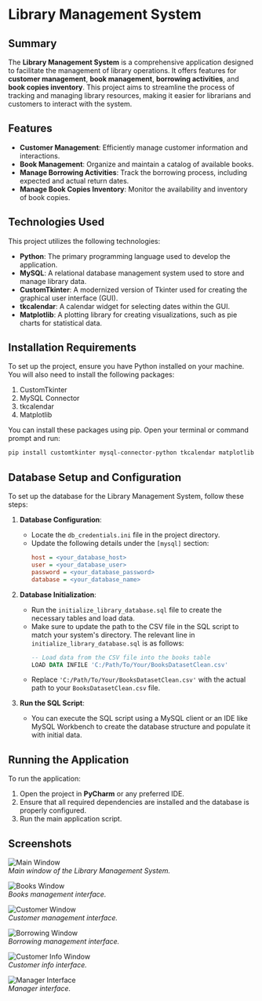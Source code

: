 # Library Management System

## Summary

The **Library Management System** is a comprehensive application designed to facilitate the management of library operations. 
It offers features for **customer management**, **book management**, **borrowing activities**, and **book copies inventory**. 
This project aims to streamline the process of tracking and managing library resources, making it easier for librarians and customers to interact with the system.

## Features
- **Customer Management**: Efficiently manage customer information and interactions.
- **Book Management**: Organize and maintain a catalog of available books.
- **Manage Borrowing Activities**: Track the borrowing process, including expected and actual return dates.
- **Manage Book Copies Inventory**: Monitor the availability and inventory of book copies.

## Technologies Used

This project utilizes the following technologies:

- **Python**: The primary programming language used to develop the application.
- **MySQL**: A relational database management system used to store and manage library data.
- **CustomTkinter**: A modernized version of Tkinter used for creating the graphical user interface (GUI).
- **tkcalendar**: A calendar widget for selecting dates within the GUI.
- **Matplotlib**: A plotting library for creating visualizations, such as pie charts for statistical data.

## Installation Requirements

To set up the project, ensure you have Python installed on your machine. You will also need to install the following packages:

1. CustomTkinter
2. MySQL Connector
3. tkcalendar
4. Matplotlib

You can install these packages using pip. Open your terminal or command prompt and run:

```bash
pip install customtkinter mysql-connector-python tkcalendar matplotlib
```

## Database Setup and Configuration

To set up the database for the Library Management System, follow these steps:

1. **Database Configuration**:
   - Locate the `db_credentials.ini` file in the project directory.
   - Update the following details under the `[mysql]` section:
     ```ini
     host = <your_database_host>
     user = <your_database_user>
     password = <your_database_password>
     database = <your_database_name>
     ```

2. **Database Initialization**:
   - Run the `initialize_library_database.sql` file to create the necessary tables and load data.
   - Make sure to update the path to the CSV file in the SQL script to match your system's directory. The relevant line in `initialize_library_database.sql` is as follows:
     ```sql
     -- Load data from the CSV file into the books table
     LOAD DATA INFILE 'C:/Path/To/Your/BooksDatasetClean.csv'

     ```
   - Replace `'C:/Path/To/Your/BooksDatasetClean.csv'` with the actual path to your `BooksDatasetClean.csv` file.

3. **Run the SQL Script**:
   - You can execute the SQL script using a MySQL client or an IDE like MySQL Workbench to create the database structure and populate it with initial data.


## Running the Application
To run the application:
1. Open the project in **PyCharm** or any preferred IDE.
2. Ensure that all required dependencies are installed and the database is properly configured.
3. Run the main application script.


## Screenshots
![Main Window](images/Library_window.png)  
*Main window of the Library Management System.*

![Books Window](images/books_window.png)  
*Books management interface.*

![Customer Window](images/customers_window.png)  
*Customer management interface.*

![Borrowing Window](images/borrowing_window.png)  
*Borrowing management interface.*

![Customer Info Window](images/Customer_info_window.png)  
*Customer info interface.*

![Manager Interface](images/manager.png)  
*Manager interface.*
